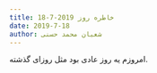 ```yaml
---
title: خاطره روز 2019-7-18
date: 2019-7-18
author: شعبان محمد حسنی
---
```


امروزم یه روز عادی بود مثل روزای گذشته.